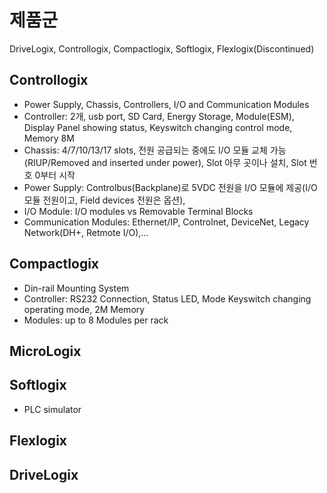 
# 제품군

DriveLogix, Controllogix, Compactlogix, Softlogix, Flexlogix(Discontinued)


## Controllogix
  - Power Supply, Chassis, Controllers, I/O and Communication Modules
  - Controller: 2개, usb port, SD Card, Energy Storage, Module(ESM), Display Panel showing status, Keyswitch changing control mode, Memory 8M
  - Chassis: 4/7/10/13/17 slots, 전원 공급되는 중에도 I/O 모듈 교체 가능(RIUP/Removed and inserted under power), Slot 아무 곳이나 설치, Slot 번호 0부터 시작
  - Power Supply: Controlbus(Backplane)로 5VDC 전원을 I/O 모듈에 제공(I/O 모듈 전원이고, Field devices 전원은 옵션),
  - I/O Module: I/O modules vs Removable Terminal Blocks
  - Communication Modules: Ethernet/IP, Controlnet, DeviceNet, Legacy Network(DH+, Retmote I/O),…

## Compactlogix
  - Din-rail Mounting System
  - Controller: RS232 Connection, Status LED, Mode Keyswitch changing operating mode, 2M Memory
  - Modules: up to 8 Modules per rack

## MicroLogix

## Softlogix
  - PLC simulator

## Flexlogix

## DriveLogix

